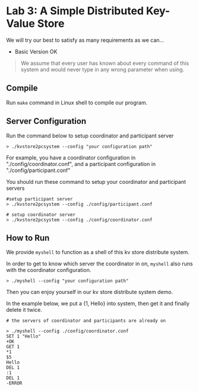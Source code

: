 # Lab 3: A Simple Distributed Key-Value Store 



We will try our best to satisfy as many requirements as we can...

- Basic Version OK



>  We assume that every user has known about every command of this system and would never type in any wrong parameter when using. 



## Compile

Run `make` command in Linux shell to compile our program.



## Server Configuration

Run the command below to setup coordinator and participant server

```shell
> ./kvstore2pcsystem --config "your configuration path"
```

For example, you have a coordinator configuration in "./config/coordinator.conf", and a participant configuration in "./config/participant.conf"

You should run these command to setup your coordinator and participant servers

```shell
#setup participant server
> ./kvstore2pcsystem --config ./config/participant.conf

# setup coordinator server
> ./kvstore2pcsystem --config ./config/coordinator.conf
```



## How to Run

We provide `myshell` to function as a shell of this kv store distribute system.

In order to get to know which server the coordinator in on, `myshell` also runs with the coordinator configuration.

```shell
> ./myshell --config "your configuration path"
```

Then you can enjoy yourself in our kv store distribute system demo.

In the example below, we put a {1, Hello} into system, then get it and finally delete it twice.

```shell
# the servers of coordinator and participants are already on

> ./myshell --config ./config/coordinator.conf
SET 1 "Hello"
+OK
GET 1
*1
$5
Hello
DEL 1
:1
DEL 1
-ERROR
```


